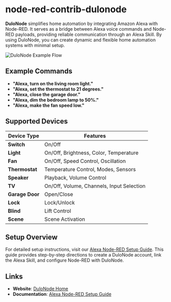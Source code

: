 # node-red-contrib-dulonode

**DuloNode** simplifies home automation by integrating Amazon Alexa with Node-RED. It serves as a bridge between Alexa voice commands and Node-RED payloads, providing reliable communication through an Alexa Skill. By using DuloNode, you can create dynamic and flexible home automation systems with minimal setup.

![DuloNode Example Flow](https://www.dulonode.com/images/docs/dulonode-example-flow.png "DuloNode Example Flow")

## Example Commands

- **"Alexa, turn on the living room light."**
- **"Alexa, set the thermostat to 21 degrees."**
- **"Alexa, close the garage door."**
- **"Alexa, dim the bedroom lamp to 50%."**
- **"Alexa, make the fan speed low."**

## Supported Devices

| Device Type     | Features                                  |
| --------------- | ----------------------------------------- |
| **Switch**      | On/Off                                    |
| **Light**       | On/Off, Brightness, Color, Temperature    |
| **Fan**         | On/Off, Speed Control, Oscillation        |
| **Thermostat**  | Temperature Control, Modes, Sensors       |
| **Speaker**     | Playback, Volume Control                  |
| **TV**          | On/Off, Volume, Channels, Input Selection |
| **Garage Door** | Open/Close                                |
| **Lock**        | Lock/Unlock                               |
| **Blind**       | Lift Control                              |
| **Scene**       | Scene Activation                          |

## Setup Overview

For detailed setup instructions, visit our [Alexa Node-RED Setup Guide](https://www.dulonode.com/docs/getting-started). This guide provides step-by-step directions to create a DuloNode account, link the Alexa Skill, and configure Node-RED with DuloNode.

## Links

- **Website**: [DuloNode Home](https://www.dulonode.com)
- **Documentation**: [Alexa Node-RED Setup Guide](https://www.dulonode.com/docs/getting-started)